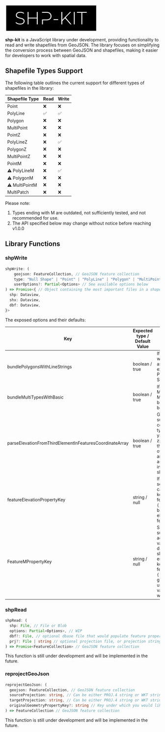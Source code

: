 ![SHP-KIT Logo](.github/logo.png)

**shp-kit** is a JavaScript library under development, providing functionality to read and write shapefiles from GeoJSON. The library focuses on simplifying the conversion process between GeoJSON and shapefiles, making it easier for developers to work with spatial data.

## Shapefile Types Support

The following table outlines the current support for different types of shapefiles in the library:

| Shapefile Type | Read | Write |
| -------------- | ---- | ----- |
| Point          | ❌   | ❌    |
| PolyLine       | ✅   | ✅    |
| Polygon        | ❌   | ❌    |
| MultiPoint     | ❌   | ❌    |
| PointZ         | ❌   | ❌    |
| PolyLineZ      | ❌   | ✅    |
| PolygonZ       | ❌   | ❌    |
| MultiPointZ    | ❌   | ❌    |
| PointM         | ❌   | ❌    |
| ⚠ PolyLineM    | ❌   | ✅    |
| ⚠ PolygonM     | ❌   | ❌    |
| ⚠ MultiPointM  | ❌   | ❌    |
| MultiPatch     | ❌   | ❌    |

Please note:

1. Types ending with M are outdated, not sufficiently tested, and not recommended for use.
2. The API specified below may change without notice before reaching v1.0.0

## Library Functions

### shpWrite

```typescript
shpWrite: (
    geojson: FeatureCollection, // GeoJSON feature collection
    type: "Null Shape" | "Point" | "PolyLine" | "Polygon" | "MultiPoint" | "PointZ" | "PolyLineZ" | "PolygonZ" | "MultiPointZ" | "PointM" | "PolyLineM" | "PolygonM" | "MultiPointM" | "MultiPatch",
    userOptions?: Partial<Options> // See available options below
) => Promise<{ // Object containing the most important files in a shapefile, objects are given as Dataviews. Use shp.buffer to do whatever you need from here
  shp: Dataview,
  shx: Dataview,
  dbf: Dataview,
}>
```

The exposed options and their defaults:

| Key                                                     | Expected type / Default Value | Description                                                                                                                                                                                                                         |
| ------------------------------------------------------- | ----------------------------- | ----------------------------------------------------------------------------------------------------------------------------------------------------------------------------------------------------------------------------------- |
| bundlePolygonsWithLineStrings                           | boolean / true                | If true, Polygons will be interpreted as LineStrings and exported with PolyLine like Shapefile type                                                                                                                                 |
| bundleMultiTypesWithBasic                               | boolean / true                | If true, MultiPolyline and MultiPolygons will be parsed as their basic counterpart                                                                                                                                                  |
| parseElevationFromThirdElementInFeaturesCoordinateArray | boolean / true                | GeoJSON supports coordinates of type [x:number, y:number, z:number], If true, the third element of coordinates array will be used as point elevation in written shapefile                                                           |
| featureElevationPropertyKey                             | string / null                 | If previous option set to false, you can also specify a key from feature.properties: `{[key]: value}` to be considered the elevation of given feature                                                                               |
| FeatureMPropertyKey                                     | string / null                 | Shapefiles support an additional numeric value called `M`, as denoted by shapefile types ending with `M`, if a key from feature.properties: `{[key]: value}` is given, this will be used as the `M` value in the written shapefile. |

### shpRead

```typescript
shpRead: (
  shp: File, // File or Blob
  options: Partial<Options>, // WIP
  dbf?: File, // optional dbase file that would populate feature properties
  prj?: File | string // optional projection file, or projection string. If present, shpRead will re-project your shapefile into WGS84, alternatively feel free to use reprojectGeojson function also available in this library
) => Promise<FeatureCollection> // GeoJSON feature collection
```

This function is still under development and will be implemented in the future.

### reprojectGeoJson

```typescript
reprojectGeoJson: (
  geojson: FeatureCollection, // GeoJSON feature collection
  sourceProjection: string, // Can be either PROJ.4 string or WKT string, such as you find in the *.prj file with your shapefile (if provided)
  targetProjection: string, // Can be either PROJ.4 string or WKT string, such as you find in the *.prj file with your shapefile (if provided)
  originalGeometryPropertyKey?: string // Key under which you would like the original geometry to be saved. Useful when showing on a WGS84 map while showing coordinates in state-plane or local space
) => FeatureCollection // GeoJSON feature collection
```

This function is still under development and will be implemented in the future.
